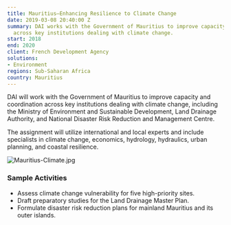 ```yaml
---
title: Mauritius—Enhancing Resilience to Climate Change
date: 2019-03-08 20:40:00 Z
summary: DAI works with the Government of Mauritius to improve capacity and coordination
  across key institutions dealing with climate change.
start: 2018
end: 2020
client: French Development Agency
solutions:
- Environment
regions: Sub-Saharan Africa
country: Mauritius
---
```


DAI will work with the Government of Mauritius to improve capacity and coordination across key institutions dealing with climate change, including the Ministry of Environment and Sustainable Development, Land Drainage Authority, and National Disaster Risk Reduction and Management Centre. 

The assignment will utilize international and local experts and include specialists in climate change, economics, hydrology, hydraulics, urban planning, and coastal resilience.

![Mauritius-Climate.jpg](/uploads/Mauritius-Climate.jpg "Photo: Ludovic Lubeigt")

### Sample Activities 

* Assess climate change vulnerability for five high-priority sites.
* Draft preparatory studies for the Land Drainage Master Plan.
* Formulate disaster risk reduction plans for mainland Mauritius and its outer islands.